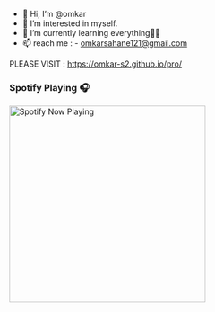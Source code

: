 - 👋 Hi, I’m @omkar
- 👀 I’m interested in myself.
- 🌱 I’m currently learning everything🤣🤣
- 📫 reach me : - omkarsahane121@gmail.com

PLEASE VISIT : https://omkar-s2.github.io/pro/
### Spotify Playing 🎧
[<img src="https://omkar-spotify-now-playing.vercel.app/api/spotify-playing" alt="Spotify Now Playing" width="350" />](https://omkar-spotify-now-playing.vercel.app/api/spotify-playing)


<!---
omkar-s2/omkar-s2 is a ✨ special ✨ repository because its `README.md` (this file) appears on your GitHub profile.
You can click the Preview link to take a look at your changes.
--->

